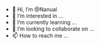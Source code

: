- 👋 Hi, I’m @Nanual
- 👀 I’m interested in ...
- 🌱 I’m currently learning ...
- 💞️ I’m looking to collaborate on ...
- 📫 How to reach me ...

<!---
Nanual/Nanual is a ✨ special ✨ repository because its `README.md` (this file) appears on your GitHub profile.
You can click the Preview link to take a look at your changes.
--->
